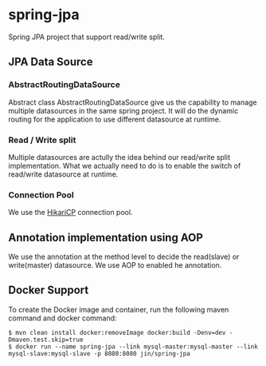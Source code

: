 # spring-jpa
Spring JPA project that support read/write split.

## JPA Data Source
### AbstractRoutingDataSource
Abstract class AbstractRoutingDataSource give us the capability to manage multiple datasources in the same spring project. It will do the dynamic routing for the application to use different datasource at runtime.

### Read / Write split 
Multiple datasources are actully the idea behind our read/write split implementation. What we actually need to do is to enable the switch of read/write datasource at runtime.

### Connection Pool
We use the [HikariCP](https://github.com/brettwooldridge/HikariCP) connection pool. 

## Annotation implementation using AOP
We use the annotation at the method level to decide the read(slave) or write(master) datasource. We use AOP to enabled he annotation.


## Docker Support
To create the Docker image and container, run the following maven command and docker command:

```
$ mvn clean install docker:removeImage docker:build -Denv=dev -Dmaven.test.skip=true 
$ docker run --name spring-jpa --link mysql-master:mysql-master --link mysql-slave:mysql-slave -p 8080:8080 jin/spring-jpa

```